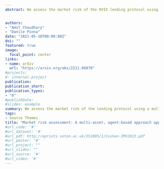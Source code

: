 ```yaml
---
abstract: We assess the market risk of the 0VIX lending protocol using a multi-asset agent-based model to simulate ensembles of users subject to price-driven liquidation risk. Our multi-asset methodology shows that the protocol’s systemic risk is small under stress and that enough collateral is always present to underwrite active loans. Our simulations use a wide variety of historical data to model market volatility and run the agent-based simulation to show that even if all the assets like ETH, BTC and MATIC increase their hourly volatility by more than ten times, the protocol carries less than 0.1% default risk given suggested protocol parameter values for liquidation loan-to-value ratio and liquidation incentives.

 
authors:
- "Amit Chaudhary"
- "Danile Pinna"
date: "2021-05-10T00:00:00Z"
doi: ""
featured: true
image:
  focal_point: center
links:
- name: arXiv
  url: "https://arxiv.org/abs/2211.08870"
#projects:
#- internal-project
publication: 
publication_short:
publication_types:
- "0"
#publishDate: 
#slides: example
summary: We assess the market risk of the lending protocol using a multi-asset agent-based model to simulate ensembles of users subject to price-driven liquidation risk. Our multi-asset methodology shows that the protocol’s systemic risk is small under stress and that enough collateral is always present to underwrite active loans.
tags:
- Source Themes
title: "Market risk assessment: A multi-asset, agent-based approach applied to a DeFi lending protocol"
#url_code: '#'
#url_dataset: '#'
#url_pdf: http://eprints.soton.ac.uk/352095/1/Cushen-IMV2013.pdf
#url_poster: '#'
#url_project: ""
#url_slides: ""
#url_source: '#'
#url_video: '#'
---
```


